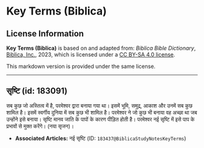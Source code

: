 # Key Terms (Biblica)

## License Information

**Key Terms (Biblica)** is based on and adapted from: _Biblica Bible Dictionary_, [Biblica, Inc.](https://www.biblica.com/), 2023, which is licensed under a [CC BY-SA 4.0 license](https://creativecommons.org/licenses/by-sa/4.0/legalcode.en).

This markdown version is provided under the same license.



--------------------------------

## सृष्टि (id: 183091)

सब कुछ जो अस्तित्व में है, परमेश्वर द्वारा बनाया गया था। इसमें भूमि, समुद्र, आकाश और उनमें सब कुछ शामिल है। इसमें स्वर्गीय दुनिया में सब कुछ भी शामिल है। परमेश्वर ने जो कुछ भी बनाया वह अच्छा था जब उन्होंने इसे बनाया। सृष्टि मानव जाति के पापों के कारण पीड़ित होती है। परमेश्वर नई सृष्टि में इसे पाप के प्रभावों से मुक्त करेंगे। (नया सृजन)। 

* **Associated Articles:** नई सृष्टि (ID: `183437@BiblicaStudyNotesKeyTerms`)

